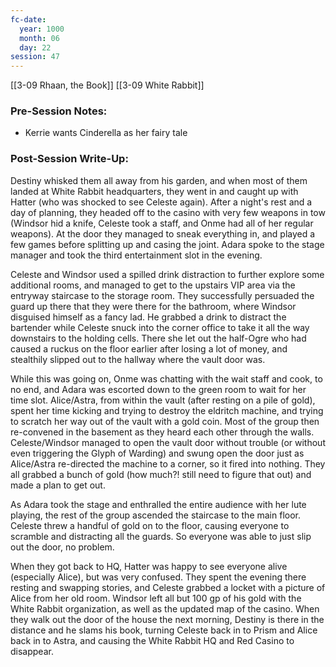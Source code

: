 ```yaml
---
fc-date:
  year: 1000
  month: 06
  day: 22
session: 47
---
```

[[3-09  Rhaan, the Book]] [[3-09  White Rabbit]]

### Pre-Session Notes:

* Kerrie wants Cinderella as her fairy tale

### Post-Session Write-Up:

Destiny whisked them all away from his garden, and when most of them landed at White Rabbit headquarters, they went in and caught up with Hatter (who was shocked to see Celeste again). After a night's rest and a day of planning, they headed off to the casino with very few weapons in tow (Windsor hid a knife, Celeste took a staff, and Onme had all of her regular weapons). At the door they managed to sneak everything in, and played a few games before splitting up and casing the joint. Adara spoke to the stage manager and took the third entertainment slot in the evening.

Celeste and Windsor used a spilled drink distraction to further explore some additional rooms, and managed to get to the upstairs VIP area via the entryway staircase to the storage room. They successfully persuaded the guard up there that they were there for the bathroom, where Windsor disguised himself as a fancy lad. He grabbed a drink to distract the bartender while Celeste snuck into the corner office to take it all the way downstairs to the holding cells. There she let out the half-Ogre who had caused a ruckus on the floor earlier after losing a lot of money, and stealthily slipped out to the hallway where the vault door was. 

While this was going on, Onme was chatting with the wait staff and cook, to no end, and Adara was escorted down to the green room to wait for her time slot. Alice/Astra, from within the vault (after resting on a pile of gold), spent her time kicking and trying to destroy the eldritch machine, and trying to scratch her way out of the vault with a gold coin. Most of the group then re-convened in the basement as they heard each other through the walls. Celeste/Windsor managed to open the vault door without trouble (or without even triggering the Glyph of Warding) and swung open the door just as Alice/Astra re-directed the machine to a corner, so it fired into nothing. They all grabbed a bunch of gold (how much?! still need to figure that out) and made a plan to get out.

As Adara took the stage and enthralled the entire audience with her lute playing, the rest of the group ascended the staircase to the main floor. Celeste threw a handful of gold on to the floor, causing everyone to scramble and distracting all the guards. So everyone was able to just slip out the door, no problem.

When they got back to HQ, Hatter was happy to see everyone alive (especially Alice), but was very confused. They spent the evening there resting and swapping stories, and Celeste grabbed a locket with a picture of Alice from her old room. Windsor left all but 100 gp of his gold with the White Rabbit organization, as well as the updated map of the casino. When they walk out the door of the house the next morning, Destiny is there in the distance and he slams his book, turning Celeste back in to Prism and Alice back in to Astra, and causing the White Rabbit HQ and Red Casino to disappear.
